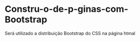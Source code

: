 # Constru-o-de-p-ginas-com-Bootstrap
Será utilizado a distribuição Bootstrap do CSS na página htmal
